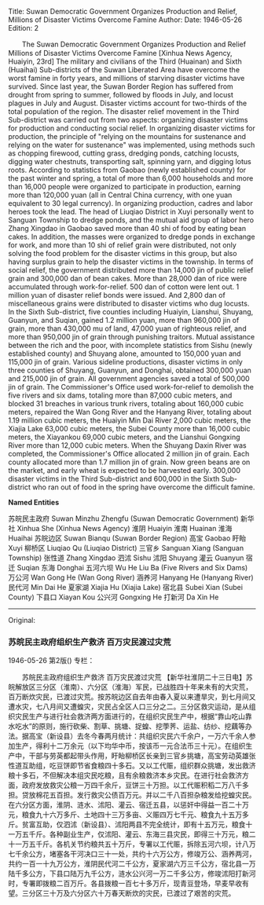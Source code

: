 Title: Suwan Democratic Government Organizes Production and Relief, Millions of Disaster Victims Overcome Famine
Author: 
Date: 1946-05-26
Edition: 2

　　The Suwan Democratic Government Organizes Production and Relief
    Millions of Disaster Victims Overcome Famine
    [Xinhua News Agency, Huaiyin, 23rd] The military and civilians of the Third (Huainan) and Sixth (Huaihai) Sub-districts of the Suwan Liberated Area have overcome the worst famine in forty years, and millions of starving disaster victims have survived. Since last year, the Suwan Border Region has suffered from drought from spring to summer, followed by floods in July, and locust plagues in July and August. Disaster victims account for two-thirds of the total population of the region. The disaster relief movement in the Third Sub-district was carried out from two aspects: organizing disaster victims for production and conducting social relief. In organizing disaster victims for production, the principle of "relying on the mountains for sustenance and relying on the water for sustenance" was implemented, using methods such as chopping firewood, cutting grass, dredging ponds, catching locusts, digging water chestnuts, transporting salt, spinning yarn, and digging lotus roots. According to statistics from Gaobao (newly established county) for the past winter and spring, a total of more than 6,000 households and more than 16,000 people were organized to participate in production, earning more than 120,000 yuan (all in Central China currency, with one yuan equivalent to 30 legal currency). In organizing production, cadres and labor heroes took the lead. The head of Liuqiao District in Xuyi personally went to Sanguan Township to dredge ponds, and the mutual aid group of labor hero Zhang Xingdao in Gaobao saved more than 40 shi of food by eating bean cakes. In addition, the masses were organized to dredge ponds in exchange for work, and more than 10 shi of relief grain were distributed, not only solving the food problem for the disaster victims in this group, but also having surplus grain to help the disaster victims in the township. In terms of social relief, the government distributed more than 14,000 jin of public relief grain and 300,000 dan of bean cakes. More than 28,000 dan of rice were accumulated through work-for-relief. 500 dan of cotton were lent out. 1 million yuan of disaster relief bonds were issued. And 2,800 dan of miscellaneous grains were distributed to disaster victims who dug locusts. In the Sixth Sub-district, five counties including Huaiyin, Lianshui, Shuyang, Guanyun, and Suqian, gained 1.2 million yuan, more than 960,000 jin of grain, more than 430,000 mu of land, 47,000 yuan of righteous relief, and more than 950,000 jin of grain through punishing traitors. Mutual assistance between the rich and the poor, with incomplete statistics from Sishu (newly established county) and Shuyang alone, amounted to 150,000 yuan and 115,000 jin of grain. Various sideline productions, disaster victims in only three counties of Shuyang, Guanyun, and Donghai, obtained 300,000 yuan and 215,000 jin of grain. All government agencies saved a total of 500,000 jin of grain. The Commissioner's Office used work-for-relief to demolish the five rivers and six dams, totaling more than 87,000 cubic meters, and blocked 31 breaches in various trunk rivers, totaling about 160,000 cubic meters, repaired the Wan Gong River and the Hanyang River, totaling about 1.19 million cubic meters, the Huaiyin Min Dai River 2,000 cubic meters, the Xiajia Lake 63,000 cubic meters, the Subei County more than 16,000 cubic meters, the Xiayankou 69,000 cubic meters, and the Lianshui Gongxing River more than 12,000 cubic meters. When the Shuyang Daxin River was completed, the Commissioner's Office allocated 2 million jin of grain. Each county allocated more than 1.7 million jin of grain. Now green beans are on the market, and early wheat is expected to be harvested early. 300,000 disaster victims in the Third Sub-district and 600,000 in the Sixth Sub-district who ran out of food in the spring have overcome the difficult famine.

**Named Entities**

苏皖民主政府    Suwan Minzhu Zhengfu (Suwan Democratic Government)
新华社    Xinhua She (Xinhua News Agency)
淮阴    Huaiyin
淮南    Huainan
淮海    Huaihai
苏皖边区    Suwan Bianqu (Suwan Border Region)
高宝    Gaobao
盱眙    Xuyi
柳桥区    Liuqiao Qu (Liuqiao District)
三官乡    Sanguan Xiang (Sanguan Township)
张性道    Zhang Xingdao
泗沭    Sishu
沭阳    Shuyang
灌云    Guanyun
宿迁    Suqian
东海    Donghai
五河六坝    Wu He Liu Ba (Five Rivers and Six Dams)
万公河    Wan Gong He (Wan Gong River)
涵养河    Hanyang He (Hanyang River)
民代河    Min Dai He
夏家湖    Xiajia Hu (Xiajia Lake)
宿北县    Subei Xian (Subei County)
下县口    Xiayan Kou
公兴河    Gongxing He
打新河    Da Xin He



<hr /> 

Original: 


### 苏皖民主政府组织生产救济  百万灾民渡过灾荒

1946-05-26
第2版()
专栏：

　　苏皖民主政府组织生产救济
    百万灾民渡过灾荒
    【新华社淮阴二十三日电】苏皖解放区三分区（淮南）、六分区（淮海）军民，已战胜四十年来未有的大灾荒，百万断炊灾民，已渡过灾荒。按苏皖边区自去年由春入夏以来遭旱灾，到七月间又遭水灾，七八月间又遭蝗灾，灾民占全区人口三分之二。三分区救灾运动，是从组织灾民生产与进行社会救济两方面进行的，在组织灾民生产中，根据“靠山吃山靠水吃水”的原则，施行砍柴、割草、挑塘、捉蝗、挖荸荠、运盐、纺纱、挖藕等办法。据高宝（新设县）去冬今春两月统计：共组织灾民六千余户，一万六千余人参加生产，得利十二万余元（以下均华中币，按该币一元合法币三十元）。在组织生产中，干部与劳英都起带头作用，盱眙柳桥区长亲到三官乡挑塘，高宝劳动英雄张性道互助组，吃豆饼即节省食粮四十多石。又以工代赈，组织群众挑塘，发出救济粮十多石，不但解决本组灾民吃粮，且有余粮救济本乡灾民。在进行社会救济方面，政府发放救灾公粮一万四千余斤，豆饼三十万担。以工代赈积稻二万八千多担。贷放棉花五百担。发行救灾公债百万元。并以二千八百担杂粮发给挖蝗灾民。在六分区方面，淮阴、涟水、沭阳、灌云、宿迁五县，以惩奸中得益一百二十万元，粮食九十六万多斤、土地四十三万多亩、义赈四万七千元、粮食九十五万多斤。贫富互助，仅泗沭（新设县）、沭阳两县不完全统计，即有十五万元，粮食十一万五千斤。各种副业生产，仅沭阳、灌云、东海三县灾民，即得三十万元，粮二十一万五千斤。各机关节约粮共五十万斤，专署以工代赈，拆除五河六坝，计八万七千余公方，堵塞各干河决口三十一处，共约十六万公方，修竣万公、涵养两河，共约一百一十九万公方，淮阴民代河二千公方，夏家湖六万三千公方，宿北县一万陆千多公方，下县口陆万九千公方，涟水公兴河一万二千多公方，修竣沭阳打新河时，专署即拨粮二百万斤。各县拨粮一百七十多万斤，现青豆登场，早麦早收有望。三分区三十万及六分区六十万春天断炊的灾民，已渡过了艰苦的灾荒。
